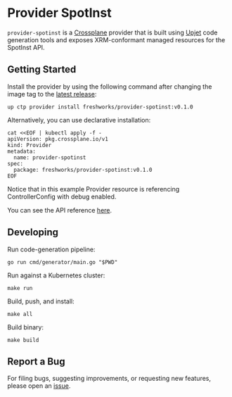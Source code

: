 # Provider SpotInst

`provider-spotinst` is a [Crossplane](https://crossplane.io/) provider that
is built using [Upjet](https://github.com/upbound/upjet) code
generation tools and exposes XRM-conformant managed resources for the
SpotInst API.

## Getting Started

Install the provider by using the following command after changing the image tag
to the [latest release](https://marketplace.upbound.io/providers/freshworks/provider-spotinst):
```
up ctp provider install freshworks/provider-spotinst:v0.1.0
```

Alternatively, you can use declarative installation:
```
cat <<EOF | kubectl apply -f -
apiVersion: pkg.crossplane.io/v1
kind: Provider
metadata:
  name: provider-spotinst
spec:
  package: freshworks/provider-spotinst:v0.1.0
EOF
```

Notice that in this example Provider resource is referencing ControllerConfig with debug enabled.

You can see the API reference [here](https://doc.crds.dev/github.com/freshworks/provider-spotinst).

## Developing

Run code-generation pipeline:
```console
go run cmd/generator/main.go "$PWD"
```

Run against a Kubernetes cluster:

```console
make run
```

Build, push, and install:

```console
make all
```

Build binary:

```console
make build
```

## Report a Bug

For filing bugs, suggesting improvements, or requesting new features, please
open an [issue](https://github.com/freshworks/provider-spotinst/issues).
